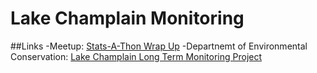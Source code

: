 # Lake Champlain Monitoring

##Links
-Meetup: [Stats-A-Thon Wrap Up](https://www.meetup.com/Burlington-Data-Scientists/events/259092234/)
-Departnemt of Environmental Conservation: [Lake Champlain Long Term Monitoring Project](https://dec.vermont.gov/watershed/lakes-ponds/monitor/lake-champlain)
